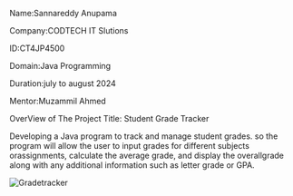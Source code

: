 Name:Sannareddy Anupama

Company:CODTECH IT Slutions

ID:CT4JP4500

Domain:Java Programming

Duration:july to august 2024

Mentor:Muzammil Ahmed

OverView of The Project
Title: Student Grade Tracker

Developing a Java program to track and manage student grades.  so the program will allow the user to input grades for different subjects orassignments, calculate the average grade, and display the overallgrade along with any additional information such as letter grade or GPA.


![Gradetracker](https://github.com/user-attachments/assets/21b1a6cc-669b-4f63-84f5-8a26f2c1bcf9)
